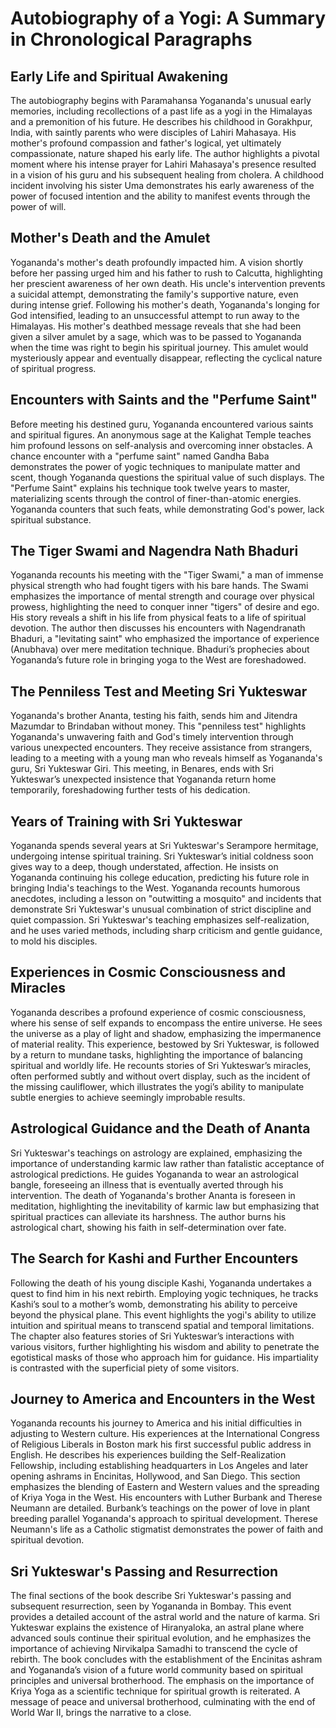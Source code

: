 # Autobiography of a Yogi: A Summary in Chronological Paragraphs

## Early Life and Spiritual Awakening

The autobiography begins with Paramahansa Yogananda's unusual early memories, including recollections of a past life as a yogi in the Himalayas and a premonition of his future.  He describes his childhood in Gorakhpur, India, with saintly parents who were disciples of Lahiri Mahasaya. His mother's profound compassion and father's logical, yet ultimately compassionate, nature shaped his early life.  The author highlights a pivotal moment where his intense prayer for Lahiri Mahasaya's presence resulted in a vision of his guru and his subsequent healing from cholera.  A childhood incident involving his sister Uma demonstrates his early awareness of the power of focused intention and the ability to manifest events through the power of will.

## Mother's Death and the Amulet

Yogananda's mother's death profoundly impacted him. A vision shortly before her passing urged him and his father to rush to Calcutta, highlighting her prescient awareness of her own death. His uncle's intervention prevents a suicidal attempt, demonstrating the family's supportive nature, even during intense grief.  Following his mother's death, Yogananda's longing for God intensified, leading to an unsuccessful attempt to run away to the Himalayas. His mother's deathbed message reveals that she had been given a silver amulet by a sage, which was to be passed to Yogananda when the time was right to begin his spiritual journey.  This amulet would mysteriously appear and eventually disappear, reflecting the cyclical nature of spiritual progress.

## Encounters with Saints and the "Perfume Saint"

Before meeting his destined guru, Yogananda encountered various saints and spiritual figures.  An anonymous sage at the Kalighat Temple teaches him profound lessons on self-analysis and overcoming inner obstacles.   A chance encounter with a "perfume saint" named Gandha Baba demonstrates the power of yogic techniques to manipulate matter and scent, though Yogananda questions the spiritual value of such displays. The "Perfume Saint" explains his technique took twelve years to master, materializing scents through the control of finer-than-atomic energies. Yogananda counters that such feats, while demonstrating God's power, lack spiritual substance.

## The Tiger Swami and Nagendra Nath Bhaduri

Yogananda recounts his meeting with the "Tiger Swami," a man of immense physical strength who had fought tigers with his bare hands. The Swami emphasizes the importance of mental strength and courage over physical prowess, highlighting the need to conquer inner "tigers" of desire and ego.  His story reveals a shift in his life from physical feats to a life of spiritual devotion.  The author then discusses his encounters with Nagendranath Bhaduri, a "levitating saint" who emphasized the importance of experience (Anubhava) over mere meditation technique.  Bhaduri’s prophecies about Yogananda’s future role in bringing yoga to the West are foreshadowed.

## The Penniless Test and Meeting Sri Yukteswar

Yogananda's brother Ananta, testing his faith, sends him and Jitendra Mazumdar to Brindaban without money. This "penniless test" highlights Yogananda's unwavering faith and God's timely intervention through various unexpected encounters.   They receive assistance from strangers, leading to a meeting with a young man who reveals himself as Yogananda's guru, Sri Yukteswar Giri. This meeting, in Benares, ends with Sri Yukteswar’s unexpected insistence that Yogananda return home temporarily, foreshadowing further tests of his dedication.

## Years of Training with Sri Yukteswar

Yogananda spends several years at Sri Yukteswar's Serampore hermitage, undergoing intense spiritual training.  Sri Yukteswar’s initial coldness soon gives way to a deep, though understated, affection. He insists on Yogananda continuing his college education, predicting his future role in bringing India's teachings to the West.  Yogananda recounts humorous anecdotes, including a lesson on "outwitting a mosquito" and incidents that demonstrate Sri Yukteswar's unusual combination of strict discipline and quiet compassion.  Sri Yukteswar's teaching emphasizes self-realization, and he uses varied methods, including sharp criticism and gentle guidance, to mold his disciples.

## Experiences in Cosmic Consciousness and Miracles

Yogananda describes a profound experience of cosmic consciousness, where his sense of self expands to encompass the entire universe. He sees the universe as a play of light and shadow, emphasizing the impermanence of material reality.  This experience, bestowed by Sri Yukteswar, is followed by a return to mundane tasks, highlighting the importance of balancing spiritual and worldly life.  He recounts stories of Sri Yukteswar’s miracles, often performed subtly and without overt display, such as the incident of the missing cauliflower, which illustrates the yogi’s ability to manipulate subtle energies to achieve seemingly improbable results.


## Astrological Guidance and the Death of Ananta

Sri Yukteswar's teachings on astrology are explained, emphasizing the importance of understanding karmic law rather than fatalistic acceptance of astrological predictions. He guides Yogananda to wear an astrological bangle, foreseeing an illness that is eventually averted through his intervention.  The death of Yogananda's brother Ananta is foreseen in meditation, highlighting the inevitability of karmic law but emphasizing that spiritual practices can alleviate its harshness.  The author burns his astrological chart, showing his faith in self-determination over fate.

##  The Search for Kashi and Further Encounters

Following the death of his young disciple Kashi, Yogananda undertakes a quest to find him in his next rebirth. Employing yogic techniques, he tracks Kashi’s soul to a mother’s womb, demonstrating his ability to perceive beyond the physical plane. This event highlights the yogi's ability to utilize intuition and spiritual means to transcend spatial and temporal limitations. The chapter also features stories of Sri Yukteswar’s interactions with various visitors, further highlighting his wisdom and ability to penetrate the egotistical masks of those who approach him for guidance.  His impartiality is contrasted with the superficial piety of some visitors. 

## Journey to America and Encounters in the West

Yogananda recounts his journey to America and his initial difficulties in adjusting to Western culture. His experiences at the International Congress of Religious Liberals in Boston mark his first successful public address in English. He describes his experiences building the Self-Realization Fellowship, including establishing headquarters in Los Angeles and later opening ashrams in Encinitas, Hollywood, and San Diego.  This section emphasizes the blending of Eastern and Western values and the spreading of Kriya Yoga in the West.  His encounters with Luther Burbank and Therese Neumann are detailed.  Burbank’s teachings on the power of love in plant breeding parallel Yogananda's approach to spiritual development.  Therese Neumann's life as a Catholic stigmatist demonstrates the power of faith and spiritual devotion.

##  Sri Yukteswar's Passing and Resurrection

The final sections of the book describe Sri Yukteswar's passing and subsequent resurrection, seen by Yogananda in Bombay.  This event provides a detailed account of the astral world and the nature of karma.  Sri Yukteswar explains the existence of Hiranyaloka, an astral plane where advanced souls continue their spiritual evolution, and he emphasizes the importance of achieving Nirvikalpa Samadhi to transcend the cycle of rebirth.  The book concludes with the establishment of the Encinitas ashram and Yogananda’s vision of a future world community based on spiritual principles and universal brotherhood.  The emphasis on the importance of Kriya Yoga as a scientific technique for spiritual growth is reiterated.  A message of peace and universal brotherhood, culminating with the end of World War II, brings the narrative to a close.
